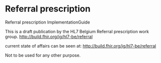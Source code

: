 # Referral prescription
Referral prescription ImplementationGuide

This is a draft publication by the HL7 Belgium Referral prescription work group. 
http://build.fhir.org/ig/hl7-be/referral


current state of affairs can be seen at: http://build.fhir.org/ig/hl7-be/referral

Not to be used for any other purpose.

